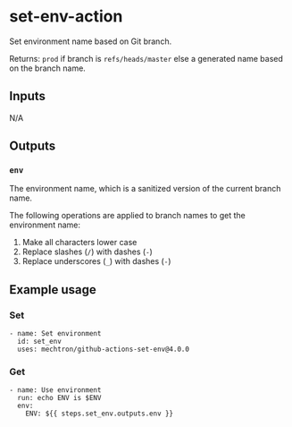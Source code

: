 # set-env-action

Set environment name based on Git branch.

Returns: `prod` if branch is `refs/heads/master` else a generated name based on the branch name.

## Inputs

N/A

## Outputs

### `env`

The environment name, which is a sanitized version of the current branch name.

The following operations are applied to branch names to get the environment name:

1. Make all characters lower case
1. Replace slashes (`/`) with dashes (`-`)
1. Replace underscores (`_`) with dashes (`-`)

## Example usage

### Set
```
- name: Set environment
  id: set_env
  uses: mechtron/github-actions-set-env@4.0.0
```

### Get
```
- name: Use environment
  run: echo ENV is $ENV
  env:
    ENV: ${{ steps.set_env.outputs.env }}
```
